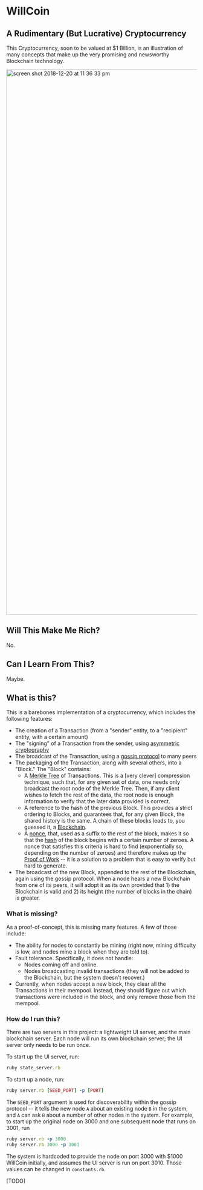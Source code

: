 # WillCoin
## A Rudimentary (But Lucrative) Cryptocurrency

This Cryptocurrency, soon to be valued at $1 Billion, is an illustration of many concepts that make up the very promising and newsworthy Blockchain technology.

<img width="1439" alt="screen shot 2018-12-20 at 11 36 33 pm" src="https://user-images.githubusercontent.com/3579673/50330727-294ac800-04b1-11e9-8b7f-7c953cb6964d.png">

## Will This Make Me Rich?
No.

## Can I Learn From This?
Maybe.

## What is this?
This is a barebones implementation of a cryptocurrency, which includes the following features:
* The creation of a Transaction (from a "sender" entity, to a "recipient" entity, with a certain amount)
* The "signing" of a Transaction from the sender, using [asymmetric cryptography](https://en.wikipedia.org/wiki/Public-key_cryptography)
* The broadcast of the Transaction, using a [gossip protocol](https://en.wikipedia.org/wiki/Gossip_protocol) to many peers
* The packaging of the Transaction, along with several others, into a "Block." The "Block" contains:
  * A [Merkle Tree](https://en.wikipedia.org/wiki/Merkle_tree) of Transactions. This is a [very clever] compression technique, such that, for any given set of data, one needs only broadcast the root node of the Merkle Tree. Then, if any client wishes to fetch the rest of the data, the root node is enough information to verify that the later data provided is correct.
  * A reference to the hash of the previous Block. This provides a strict ordering to Blocks, and guarantees that, for any given Block, the shared history is the same. A chain of these blocks leads to, you guessed it, a [Blockchain](https://www.youtube.com/watch?v=dQw4w9WgXcQ).
  * A [nonce](https://en.wikipedia.org/wiki/Cryptographic_nonce), that, used as a suffix to the rest of the block, makes it so that the [hash](https://en.wikipedia.org/wiki/SHA-2) of the block begins with a certain number of zeroes. A nonce that satisfies this criteria is hard to find (exponentially so, depending on the number of zeroes) and therefore makes up the [Proof of Work](https://en.wikipedia.org/wiki/Proof-of-work_system) -- it is a solution to a problem that is easy to verify but hard to generate.
* The broadcast of the new Block, appended to the rest of the Blockchain, again using the gossip protocol. When a node hears a new Blockchain from one of its peers, it will adopt it as its own provided that 1) the Blockchain is valid and 2) its height (the number of blocks in the chain) is greater.

### What is missing?
As a proof-of-concept, this is missing many features. A few of those include:
* The ability for nodes to constantly be mining (right now, mining difficulty is low, and nodes mine a block when they are told to).
* Fault tolerance. Specifically, it does not handle:
  * Nodes coming off and online.
  * Nodes broadcasting invalid transactions (they will not be added to the Blockchain, but the system doesn't recover.)
* Currently, when nodes accept a new block, they clear all the Transactions in their mempool. Instead, they should figure out which transactions were included in the block, and only remove those from the mempool.

 
### How do I run this?
There are two servers in this project: a lightweight UI server, and the main blockchain server. Each node will run its own blockchain server; the UI server only needs to be run once.

To start up the UI server, run:
```rb
ruby state_server.rb
```
To start up a node, run:
```rb
ruby server.rb [SEED_PORT] -p [PORT]
```
The `SEED_PORT` argument is used for discoverability within the gossip protocol -- it tells the new node `A` about an existing node `B` in the system, and `A` can ask `B` about a number of other nodes in the system.
For example, to start up the original node on 3000 and one subsequent node that runs on 3001, run
```rb
ruby server.rb -p 3000
ruby server.rb 3000 -p 3001
```

The system is hardcoded to provide the node on port 3000 with $1000 WillCoin initially, and assumes the UI server is run on port 3010. Those values can be changed in `constants.rb`.


  
[TODO]
